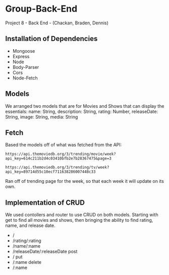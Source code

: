 # Group-Back-End
Project 8 - Back End - (Chackan, Braden, Dennis)


## Installation of Dependencies
- Mongoose
- Express
- Node 
- Body-Parser
- Cors
- Node-Fetch

## Models
  We arranged two models that are for Movies and Shows that can display the essentials:
  name: String,
  description: String,
  rating: Number,
  releaseDate: String,
  image: String,
  media: String
  
## Fetch 
  Based the models off of what was fetched from the API:
  ```
  https://api.themoviedb.org/3/trending/movie/week?api_key=614c211b2d4c03410bfb2e7b28367475&page=3
  ```
  ```
  https://api.themoviedb.org/3/trending/tv/week?api_key=89714d55c10ecf711638286007448c33
  ```
  Ran off of trending page for the week, so that each week it will update on its own.
  
## Implementation of CRUD
  We used contollers and router to use CRUD on both models. Starting with get to find all movies and shows, then bringing the ability to find rating, name, and release date.
- /
- /rating/:rating
- /name/:name
- /releaseDate/:releaseDate
post 
- /
put
- /:name
delete
- /:name

   
